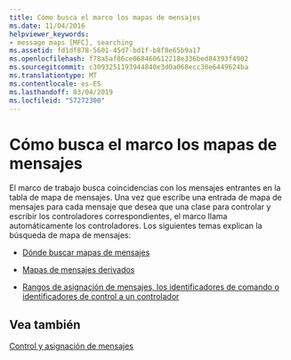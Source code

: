 ```yaml
---
title: Cómo busca el marco los mapas de mensajes
ms.date: 11/04/2016
helpviewer_keywords:
- message maps [MFC], searching
ms.assetid: fd1df878-5601-45d7-bd1f-b8f8e65b9a17
ms.openlocfilehash: f78a5af86ce068460612218e336bed84393f4902
ms.sourcegitcommit: c3093251193944840e3d0a068ecc30e6449624ba
ms.translationtype: MT
ms.contentlocale: es-ES
ms.lasthandoff: 03/04/2019
ms.locfileid: "57272300"
---
```

# <a name="how-the-framework-searches-message-maps"></a>Cómo busca el marco los mapas de mensajes

El marco de trabajo busca coincidencias con los mensajes entrantes en la tabla de mapa de mensajes. Una vez que escribe una entrada de mapa de mensajes para cada mensaje que desea que una clase para controlar y escribir los controladores correspondientes, el marco llama automáticamente los controladores. Los siguientes temas explican la búsqueda de mapa de mensajes:

- [Dónde buscar mapas de mensajes](../mfc/where-to-find-message-maps.md)

- [Mapas de mensajes derivados](../mfc/derived-message-maps.md)

- [Rangos de asignación de mensajes, los identificadores de comando o identificadores de control a un controlador](../mfc/handlers-for-message-map-ranges.md)

## <a name="see-also"></a>Vea también

[Control y asignación de mensajes](../mfc/message-handling-and-mapping.md)
